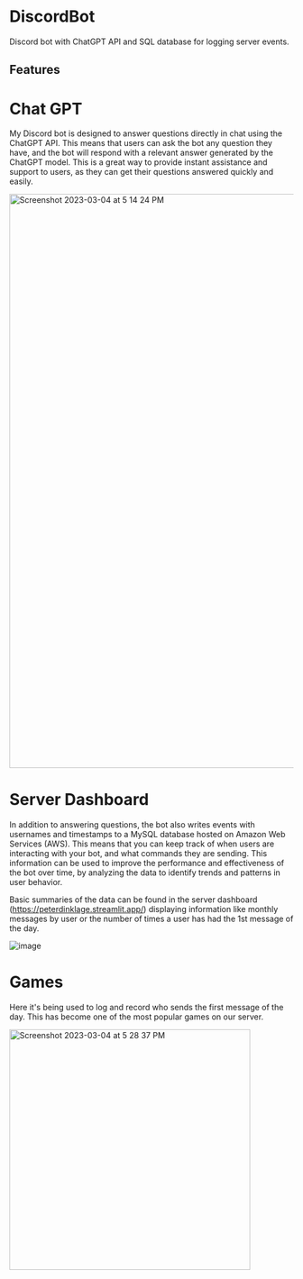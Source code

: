 # DiscordBot
Discord bot with ChatGPT API and SQL database for logging server events.

## Features
# Chat GPT
My Discord bot is designed to answer questions directly in chat using the ChatGPT API. This means that users can ask the bot any question they have, and the bot will respond with a relevant answer generated by the ChatGPT model. This is a great way to provide instant assistance and support to users, as they can get their questions answered quickly and easily.

<img width="1019" alt="Screenshot 2023-03-04 at 5 14 24 PM" src="https://user-images.githubusercontent.com/94143736/222931031-924ab917-49d8-4c2e-947d-0c91d6f833f7.png">

# Server Dashboard
In addition to answering questions, the bot also writes events with usernames and timestamps to a MySQL database hosted on Amazon Web Services (AWS). This means that you can keep track of when users are interacting with your bot, and what commands they are sending. This information can be used to improve the performance and effectiveness of the bot over time, by analyzing the data to identify trends and patterns in user behavior. 

Basic summaries of the data can be found in the server dashboard (https://peterdinklage.streamlit.app/) displaying information like monthly messages by user or the number of times a user has had the 1st message of the day. 

![image](https://user-images.githubusercontent.com/94143736/222931470-059e286e-43df-4cf8-b819-cc7c926436a1.png)

# Games
Here it's being used to log and record who sends the first message of the day. This has become one of the most popular games on our server.

<img width="427" alt="Screenshot 2023-03-04 at 5 28 37 PM" src="https://user-images.githubusercontent.com/94143736/222931682-32efca9a-26fe-4827-827a-75212db01b87.png">
